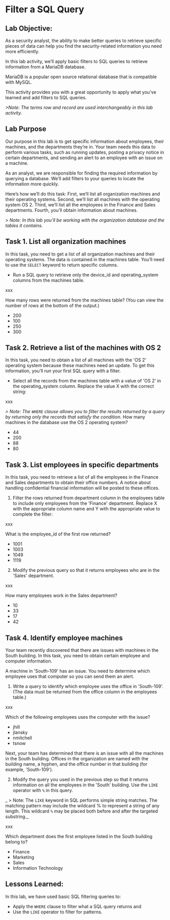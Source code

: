 # Filter a SQL Query
## Lab Objective:

As a security analyst, the ability to make better queries to retrieve specific pieces of data can help you find the security-related information you need more efficiently.

In this lab activity, we’ll apply basic filters to SQL queries to retrieve information from a MariaDB database.

MariaDB is a popular open source relational database that is compatible with MySQL.

This activity provides you with a great opportunity to apply what you’ve learned and add filters to SQL queries.

_>Note: The terms row and record are used interchangeably in this lab activity._
## Lab Purpose

Our purpose in this lab is to get specific information about employees, their machines, and the departments they’re in. Your team needs this data to perform various tasks, such as running updates, posting a privacy notice in certain departments, and sending an alert to an employee with an issue on a machine.

As an analyst, we are responsible for finding the required information by querying a database. We’ll add filters to your queries to locate the information more quickly.

Here’s how we’ll do this task: First, we’ll list all organization machines and their operating systems. Second, we’ll list all machines with the operating system OS 2. Third, we’ll list all the employees in the Finance and Sales departments. Fourth, you’ll obtain information about machines.

_> Note: In this lab you’ll be working with the organization database and the tables it contains._
## Task 1. List all organization machines

In this task, you need to get a list of all organization machines and their operating systems. The data is contained in the machines table. You’ll need to use the <code>SELECT</code> keyword to return specific columns.

- Run a SQL query to retrieve only the device_id and operating_system columns from the machines table.

xxx

How many rows were returned from the machines table? (You can view the number of rows at the bottom of the output.)

   - 200
   - 100
   - 250
   - 300

## Task 2. Retrieve a list of the machines with OS 2

In this task, you need to obtain a list of all machines with the 'OS 2' operating system because these machines need an update. To get this information, you’ll run your first SQL query with a filter.

   - Select all the records from the machines table with a value of 'OS 2' in the operating_system column. Replace the value X with the correct string:

xxx

_> Note: The <code>WHERE</code> clause allows you to filter the results returned by a query by returning only the records that satisfy the condition._
How many machines in the database use the OS 2 operating system?

   - 44
   - 200
   - 88
   - 80

## Task 3. List employees in specific departments

In this task, you need to retrieve a list of all the employees in the Finance and Sales departments to obtain their office numbers. A notice about handling confidential financial information will be posted to these offices.

   1. Filter the rows returned from department column in the employees table to include only employees from the 'Finance' department. Replace X with the appropriate column name and Y with the appropriate value to complete the filter:

xxx

What is the employee_id of the first row returned?

   - 1001
   - 1003
   - 1049
   - 1119

  2. Modify the previous query so that it returns employees who are in the 'Sales' department.

xxx

How many employees work in the Sales department?

   - 10
   - 33
   - 17
   - 42

## Task 4. Identify employee machines

Your team recently discovered that there are issues with machines in the South building. In this task, you need to obtain certain employee and computer information.

A machine in 'South-109' has an issue. You need to determine which employee uses that computer so you can send them an alert.

1. Write a query to identify which employee uses the office in 'South-109'. (The data must be returned from the office column in the employees table.)

xxx

Which of the following employees uses the computer with the issue?

   - jhill
   - jlansky
   - nmitchell
   - tsnow

Next, your team has determined that there is an issue with all the machines in the South building. Offices in the organization are named with the building name, a hyphen, and the office number in that building (for example, 'South-109').

2. Modify the query you used in the previous step so that it returns information on all the employees in the 'South' building. Use the <code>LIKE</code> operator with <code>%</code> in this query.

_ > Note: The <code>LIKE</code> keyword in SQL performs simple string matches. The matching pattern may include the wildcard % to represent a string of any length. This wildcard <code>%</code> may be placed both before and after the targeted substring._

xxx

Which department does the first employee listed in the South building belong to?

  - Finance
  - Marketing
  - Sales
  - Information Technology

## Lessons Learned:

In this lab, we have used basic SQL filtering queries to:

   - Apply the <code>WHERE</code> clause to filter what a SQL query returns and
   - Use the <code>LIKE</code> operator to filter for patterns.
